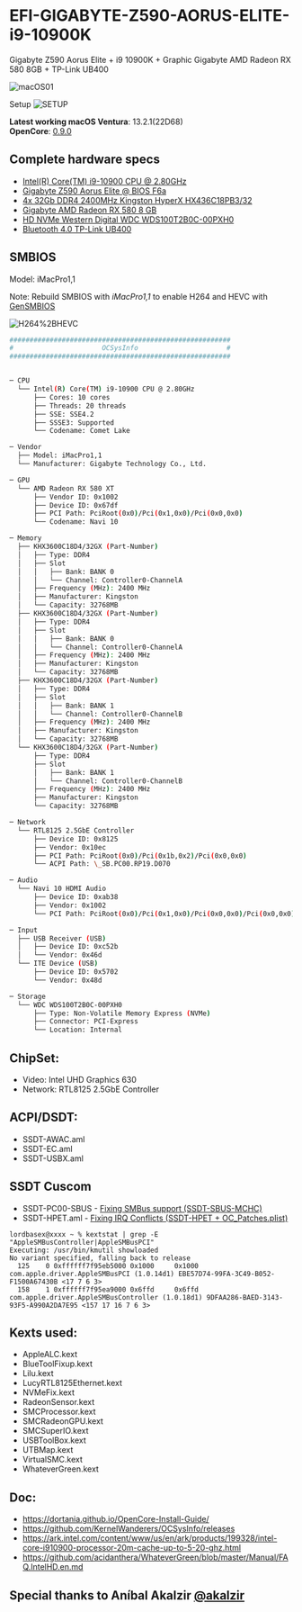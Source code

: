 # EFI-GIGABYTE-Z590-AORUS-ELITE-i9-10900K
Gigabyte Z590 Aorus Elite + i9 10900K + Graphic Gigabyte AMD Radeon RX 580 8GB + TP-Link UB400

![macOS01](https://github.com/lordbasex/EFI-GIGABYTE-Z590-AORUS-ELITE-i9-10900K/blob/main/images/macOS01-ventura.png)

Setup
![SETUP](https://github.com/lordbasex/EFI-GIGABYTE-Z590-AORUS-ELITE-i9-10900K/blob/main/images/setup.jpeg)

**Latest working macOS Ventura**: 13.2.1(22D68)
<br>
**OpenCore**: [0.9.0](https://github.com/acidanthera/OpenCorePkg/releases/tag/0.9.0)

## Complete hardware specs
- [Intel(R) Core(TM) i9-10900 CPU @ 2.80GHz](https://www.intel.com/content/www/us/en/products/sku/199328/intel-core-i910900-processor-20m-cache-up-to-5-20-ghz/specifications.html)
- [Gigabyte Z590 Aorus Elite @ BIOS F6a](https://www.gigabyte.com/Motherboard/Z590-AORUS-ELITE-rev-10#kf)
- [4x 32Gb DDR4 2400MHz Kingston HyperX HX436C18PB3/32](https://www.kingston.com/datasheets/HX436C18PB3_32.pdf?_=v1)
- [Gigabyte AMD Radeon RX 580 8 GB](https://www.gigabyte.com/ar/Graphics-Card/GV-RX580GAMING-8GD-rev-20#kf)
- [HD NVMe Western Digital WDC WDS100T2B0C-00PXH0](https://documents.westerndigital.com/content/dam/doc-library/en_us/assets/public/western-digital/product/internal-drives/wd-blue-nvme-ssd/data-sheet-wd-blue-sn550-nvme-ssd-idk.pdf)
- [Bluetooth 4.0 TP-Link UB400](https://www.tp-link.com/uk/home-networking/adapter/ub400/)

## SMBIOS

Model: iMacPro1,1

Note: Rebuild SMBIOS with *iMacPro1,1* to enable H264 and HEVC with [GenSMBIOS](https://github.com/corpnewt/GenSMBIOS)

![H264%2BHEVC](https://github.com/lordbasex/EFI-GIGABYTE-Z590-AORUS-ELITE-i9-10900K/blob/main/images/H264%2BHEVC.png)


```bash
#######################################################
#                      OCSysInfo                      #
#######################################################


─ CPU
  └── Intel(R) Core(TM) i9-10900 CPU @ 2.80GHz
      ├── Cores: 10 cores
      ├── Threads: 20 threads
      ├── SSE: SSE4.2
      ├── SSSE3: Supported
      └── Codename: Comet Lake

─ Vendor
  ├── Model: iMacPro1,1
  └── Manufacturer: Gigabyte Technology Co., Ltd.

─ GPU
  └── AMD Radeon RX 580 XT
      ├── Vendor ID: 0x1002
      ├── Device ID: 0x67df
      ├── PCI Path: PciRoot(0x0)/Pci(0x1,0x0)/Pci(0x0,0x0)
      └── Codename: Navi 10

─ Memory
  ├── KHX3600C18D4/32GX (Part-Number)
  │   ├── Type: DDR4
  │   ├── Slot
  │   │   ├── Bank: BANK 0
  │   │   └── Channel: Controller0-ChannelA
  │   ├── Frequency (MHz): 2400 MHz
  │   ├── Manufacturer: Kingston
  │   └── Capacity: 32768MB
  ├── KHX3600C18D4/32GX (Part-Number)
  │   ├── Type: DDR4
  │   ├── Slot
  │   │   ├── Bank: BANK 0
  │   │   └── Channel: Controller0-ChannelA
  │   ├── Frequency (MHz): 2400 MHz
  │   ├── Manufacturer: Kingston
  │   └── Capacity: 32768MB
  ├── KHX3600C18D4/32GX (Part-Number)
  │   ├── Type: DDR4
  │   ├── Slot
  │   │   ├── Bank: BANK 1
  │   │   └── Channel: Controller0-ChannelB
  │   ├── Frequency (MHz): 2400 MHz
  │   ├── Manufacturer: Kingston
  │   └── Capacity: 32768MB
  └── KHX3600C18D4/32GX (Part-Number)
      ├── Type: DDR4
      ├── Slot
      │   ├── Bank: BANK 1
      │   └── Channel: Controller0-ChannelB
      ├── Frequency (MHz): 2400 MHz
      ├── Manufacturer: Kingston
      └── Capacity: 32768MB

─ Network
  └── RTL8125 2.5GbE Controller
      ├── Device ID: 0x8125
      ├── Vendor: 0x10ec
      ├── PCI Path: PciRoot(0x0)/Pci(0x1b,0x2)/Pci(0x0,0x0)
      └── ACPI Path: \_SB.PC00.RP19.D070

─ Audio
  └── Navi 10 HDMI Audio
      ├── Device ID: 0xab38
      ├── Vendor: 0x1002
      └── PCI Path: PciRoot(0x0)/Pci(0x1,0x0)/Pci(0x0,0x0)/Pci(0x0,0x0)/Pci(0x0,0x1)

─ Input
  ├── USB Receiver (USB)
  │   ├── Device ID: 0xc52b
  │   └── Vendor: 0x46d
  └── ITE Device (USB)
      ├── Device ID: 0x5702
      └── Vendor: 0x48d

─ Storage
  └── WDC WDS100T2B0C-00PXH0
      ├── Type: Non-Volatile Memory Express (NVMe)
      ├── Connector: PCI-Express
      └── Location: Internal
```

## ChipSet:
- Video: Intel UHD Graphics 630
- Network: RTL8125 2.5GbE Controller

## ACPI/DSDT:
- SSDT-AWAC.aml
- SSDT-EC.aml
- SSDT-USBX.aml

## SSDT Cuscom
- SSDT-PC00-SBUS - [Fixing SMBus support (SSDT-SBUS-MCHC)](https://dortania.github.io/Getting-Started-With-ACPI/Universal/smbus.html)
- SSDT-HPET.aml - [Fixing IRQ Conflicts (SSDT-HPET + OC_Patches.plist)](https://dortania.github.io/Getting-Started-With-ACPI/Universal/irq.html)
```
lordbasex@xxxx ~ % kextstat | grep -E "AppleSMBusController|AppleSMBusPCI"
Executing: /usr/bin/kmutil showloaded
No variant specified, falling back to release
  125    0 0xffffff7f95eb5000 0x1000     0x1000     com.apple.driver.AppleSMBusPCI (1.0.14d1) EBE57D74-99FA-3C49-B052-F1500A67430B <17 7 6 3>
  158    1 0xffffff7f95ea9000 0x6ffd     0x6ffd     com.apple.driver.AppleSMBusController (1.0.18d1) 9DFAA286-BAED-3143-93F5-A990A2DA7E95 <157 17 16 7 6 3>
```

## Kexts used:
- AppleALC.kext
- BlueToolFixup.kext
- Lilu.kext
- LucyRTL8125Ethernet.kext
- NVMeFix.kext
- RadeonSensor.kext
- SMCProcessor.kext
- SMCRadeonGPU.kext
- SMCSuperIO.kext
- USBToolBox.kext
- UTBMap.kext
- VirtualSMC.kext
- WhateverGreen.kext

## Doc:
- https://dortania.github.io/OpenCore-Install-Guide/
- https://github.com/KernelWanderers/OCSysInfo/releases
- https://ark.intel.com/content/www/us/en/ark/products/199328/intel-core-i910900-processor-20m-cache-up-to-5-20-ghz.html
- https://github.com/acidanthera/WhateverGreen/blob/master/Manual/FAQ.IntelHD.en.md

## Special thanks to Aníbal Akalzir [@akalzir](https://t.me/+Oyp3zVEBKkZiZTkx)


